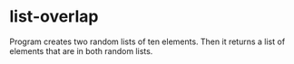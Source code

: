 # list-overlap
Program creates two random lists of ten elements. Then it returns a list of elements that are in both random lists.
